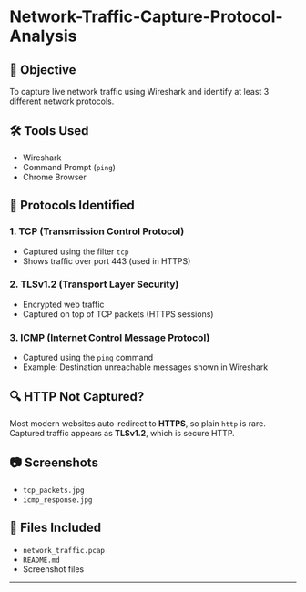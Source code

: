 # Network-Traffic-Capture-Protocol-Analysis
## 🎯 Objective
To capture live network traffic using Wireshark and identify at least 3 different network protocols.

## 🛠 Tools Used
- Wireshark
- Command Prompt (`ping`)
- Chrome Browser

## 📡 Protocols Identified

### 1. TCP (Transmission Control Protocol)
- Captured using the filter `tcp`
- Shows traffic over port 443 (used in HTTPS)

### 2. TLSv1.2 (Transport Layer Security)
- Encrypted web traffic
- Captured on top of TCP packets (HTTPS sessions)

### 3. ICMP (Internet Control Message Protocol)
- Captured using the `ping` command
- Example: Destination unreachable messages shown in Wireshark

## 🔍 HTTP Not Captured?
Most modern websites auto-redirect to **HTTPS**, so plain `http` is rare.
Captured traffic appears as **TLSv1.2**, which is secure HTTP.

## 📷 Screenshots
- `tcp_packets.jpg`
- `icmp_response.jpg`
  

## 📁 Files Included
- `network_traffic.pcap`
- `README.md`
- Screenshot files

---
